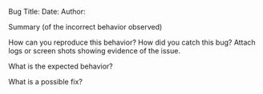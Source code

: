 Bug Title: 
Date:
Author: 

Summary
(of the incorrect behavior observed)

How can you reproduce this behavior? 
How did you catch this bug? 
Attach logs or screen shots showing evidence of the issue. 

What is the expected behavior? 

What is a possible fix? 